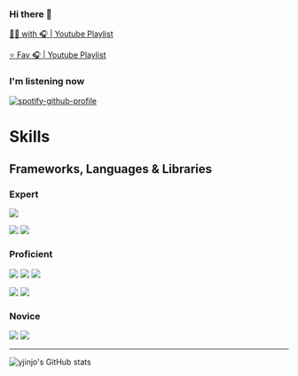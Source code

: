 ### Hi there 👋

[🧑‍💻 with 🎧 | Youtube Playlist](https://www.youtube.com/playlist?list=PLXOsrNl3w2Q7QcXxDHfsDW0Pidql3Yhvp)

[⭐ Fav 🎧 | Youtube Playlist](https://www.youtube.com/playlist?list=PLXOsrNl3w2Q4ibjB5oC7eIBSPMGyxmwo5)

### I'm listening now
[![spotify-github-profile](https://spotify-github-profile.vercel.app/api/view?uid=31cgvdeinh2binzwsu6rm5t2zx2q&cover_image=true&theme=default&show_offline=false&background_color=121212)](https://spotify-github-profile.vercel.app/api/view?uid=31cgvdeinh2binzwsu6rm5t2zx2q&redirect=true)

<!--
**yjinjo/yjinjo** is a ✨ _special_ ✨ repository because its `README.md` (this file) appears on your GitHub profile.

Here are some ideas to get you started:

- 🔭 I’m currently working on ...
- 🌱 I’m currently learning ...
- 👯 I’m looking to collaborate on ...
- 🤔 I’m looking for help with ...
- 💬 Ask me about ...
- 📫 How to reach me: ...
- 😄 Pronouns: ...
- ⚡ Fun fact: ...
-->

# Skills
## Frameworks, Languages & Libraries
### Expert
<a href="https://www.djangoproject.com/" target="_blank"><img src="https://img.shields.io/badge/Django-092E20?style=flat-square&logo=Django&logoColor=white"/></a> 

<a href="https://www.python.org/" target="_blank"><img src="https://img.shields.io/badge/Python-3776AB?style=flat-square&logo=Python&logoColor=white"/></a> 
<a href="https://pandas.pydata.org/" target="_blank"><img src="https://img.shields.io/badge/pandas-150458?style=flat-square&logo=pandas&logoColor=white"/></a> 
  

### Proficient
<a href="https://flask.palletsprojects.com/" target="_blank"><img src="https://img.shields.io/badge/Flask-000000?style=flat-square&logo=Flask&logoColor=white"/></a> 
<a href="https://fastapi.tiangolo.com/" target="_blank"><img src="https://img.shields.io/badge/FastAPI-009688?style=flat-square&logo=Django&logoColor=white"/></a> 
<a href="https://spring.io/projects/spring-framework" target="_blank"><img src="https://img.shields.io/badge/Spring-6DB33F?style=flat-square&logo=Spring&logoColor=white"/></a>

<a href="https://www.java.com/" target="_blank"><img src="https://img.shields.io/badge/Java-007396?style=flat-square&logo=Java&logoColor=white"/></a>
<a href="https://www.javascript.com/" target="_blank"><img src="https://img.shields.io/badge/JavaScript-F7DF1E?style=flat-square&logo=JavaScript&logoColor=black"/></a>
  
  
### Novice
<a href="https://expressjs.com/" target="_blank"><img src="https://img.shields.io/badge/Express-000000?style=flat-square&logo=Express&logoColor=white"/></a> 
<a href="https://nestjs.com/" target="_blank"><img src="https://img.shields.io/badge/NestJS-E0234E?style=flat-square&logo=NestJS&logoColor=white"/></a>

---

![yjinjo's GitHub stats](https://github-readme-stats.vercel.app/api?username=yjinjo&show_icons=true&theme=radical)
